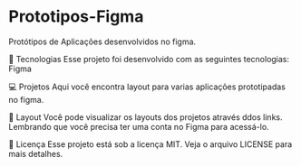 # Prototipos-Figma
Protótipos de Aplicações desenvolvidos no figma.


🚀 Tecnologias
Esse projeto foi desenvolvido com as seguintes tecnologias:
Figma

💻 Projetos
Aqui você encontra layout para varias aplicações prototipadas no figma.

🔖 Layout
Você pode visualizar os layouts dos projetos através ddos links. Lembrando que você precisa ter uma conta no Figma para acessá-lo.

📝 Licença
Esse projeto está sob a licença MIT. Veja o arquivo LICENSE para mais detalhes.

